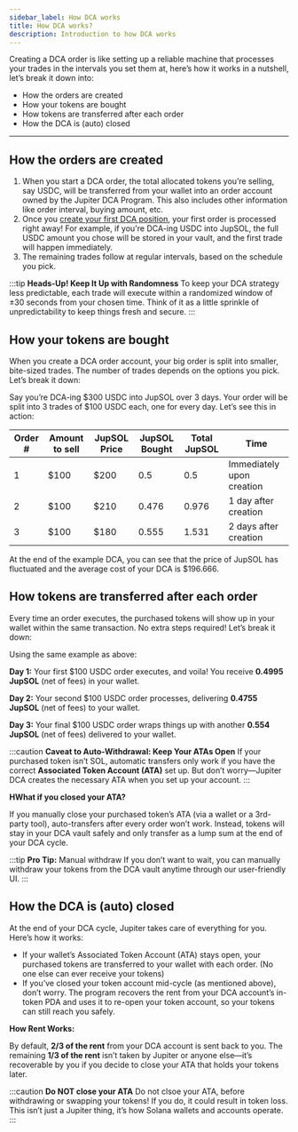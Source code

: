 ```yaml
---
sidebar_label: How DCA works
title: How DCA works?
description: Introduction to how DCA works
---
```


<head>
    <title>How DCA works</title>
    <meta name="twitter:card" content="summary" />
</head>

Creating a DCA order is like setting up a reliable machine that processes your trades in the intervals you set them at, here’s how it works in a nutshell, let’s break it down into:

- How the orders are created
- How your tokens are bought
- How tokens are transferred after each order
- How the DCA is (auto) closed

---

## How the orders are created

1. When you start a DCA order, the total allocated tokens you’re selling, say USDC, will be transferred from your wallet into an order account owned by the Jupiter DCA Program. This also includes other information like order interval, buying amount, etc.
2. Once you [create your first DCA position](./100-how-to-create-dca.md), your first order is processed right away! For example, if you're DCA-ing USDC into JupSOL, the full USDC amount you chose will be stored in your vault, and the first trade will happen immediately.
3. The remaining trades follow at regular intervals, based on the schedule you pick.

:::tip **Heads-Up! Keep It Up with Randomness**
To keep your DCA strategy less predictable, each trade will execute within a randomized window of ±30 seconds from your chosen time. Think of it as a little sprinkle of unpredictability to keep things fresh and secure.
:::

## How your tokens are bought

When you create a DCA order account, your big order is split into smaller, bite-sized trades. The number of trades depends on the options you pick. Let’s break it down:

Say you’re DCA-ing $300 USDC into JupSOL over 3 days. Your order will be split into 3 trades of $100 USDC each, one for every day. Let’s see this in action:

| Order # | Amount to sell  | JupSOL Price | JupSOL Bought | Total JupSOL | Time                      |
|---------|-----------------|-----------|------------|-----------|---------------------------|
| 1       | $100            | $200      | 0.5        | 0.5       | Immediately upon creation |
| 2       | $100            | $210      | 0.476      | 0.976     | 1 day after creation      |
| 3       | $100            | $180      | 0.555      | 1.531     | 2 days after creation     |

At the end of the example DCA, you can see that the price of JupSOL has fluctuated and the average cost of your DCA is $196.666.

## How tokens are transferred after each order

Every time an order executes, the purchased tokens will show up in your wallet within the same transaction. No extra steps required! Let’s break it down:

Using the same example as above:

**Day 1:** Your first $100 USDC order executes, and voila! You receive **0.4995 JupSOL** (net of fees) in your wallet.

**Day 2:** Your second $100 USDC order processes, delivering **0.4755 JupSOL** (net of fees) to your wallet.

**Day 3:** Your final $100 USDC order wraps things up with another **0.554 JupSOL** (net of fees) delivered to your wallet.

:::caution **Caveat to Auto-Withdrawal: Keep Your ATAs Open**
If your purchased token isn’t SOL, automatic transfers only work if you have the correct **Associated Token Account (ATA)** set up. But don’t worry—Jupiter DCA creates the necessary ATA when you set up your account.
::: 

**HWhat if you closed your ATA?**

If you manually close your purchased token’s ATA (via a wallet or a 3rd-party tool), auto-transfers after every order won’t work. Instead, tokens will stay in your DCA vault safely and only transfer as a lump sum at the end of your DCA cycle.

:::tip **Pro Tip:** Manual withdraw
If you don’t want to wait, you can manually withdraw your tokens from the DCA vault anytime through our user-friendly UI.
:::

## How the DCA is (auto) closed

At the end of your DCA cycle, Jupiter takes care of everything for you. Here’s how it works:

- If your wallet’s Associated Token Account (ATA) stays open, your purchased tokens are transferred to your wallet with each order. (No one else can ever receive your tokens)
- If you’ve closed your token account mid-cycle (as mentioned above), don’t worry. The program recovers the rent from your DCA account’s in-token PDA and uses it to re-open your token account, so your tokens can still reach you safely.

**How Rent Works:**

By default, **2/3 of the rent** from your DCA account is sent back to you. The remaining **1/3 of the rent** isn’t taken by Jupiter or anyone else—it’s recoverable by you if you decide to close your ATA that holds your tokens later.

:::caution **Do NOT close your ATA**
Do not clsoe your ATA, before withdrawing or swapping your tokens! If you do, it could result in token loss. This isn’t just a Jupiter thing, it’s how Solana wallets and accounts operate.
:::